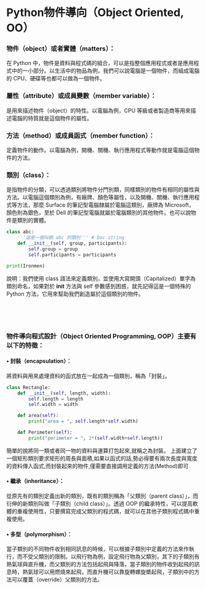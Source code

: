 # Python物件導向（Object Oriented, OO）

### 物件（object）或者實體（matters）：

在 Python 中，物件是資料與程式碼的組合，可以是指整個應用程式或者是應用程式中的一小部分。以生活中的物品為例，我們可以說電腦是一個物件，而組成電腦的 CPU、硬碟等也都可以做為一個物件。

### 屬性（attribute）或成員變數（member variable）：
是用來描述物件（object）的特性。以電腦為例，CPU 等級或者製造商等用來描述電腦的特質就是這個物件的屬性。

### 方法（method）或成員函式（member function）：
定義物件的動作。以電腦為例，開機、關機、執行應用程式等動作就是電腦這個物件的方法。

### 類別（class）：
是指物件的分類，可以透過類別將物件分門別類，同樣類別的物件有相同的屬性與方法。以電腦這個類別為例，有廠牌、顏色等屬性，以及開機、關機、執行應用程式等方法，那麼 Surface 的筆記型電腦隸屬於電腦這類別，廠牌為 Microsoft，顏色則為銀色，至於 Dell 的筆記型電腦就屬於電腦類別的其他物件。也可以說物件是類別的實體。

```python
class abc:
    '''這是一個叫做 abc 的類別''' # Doc string
    def __init__(self, group, participants):
        self.group = group
        self.participants = participants

print(Ironmen)
```
說明：我們使用 class 語法來定義類別，並使用大寫開頭（Capitalized）單字為類別命名，如果對於 __init__ 方法與 self 參數感到困惑，就先記得這是一個特殊的 Python 方法，它用來幫助我們創造屬於這個類別的物件。


<br>
<br>
<br>

### 物件導向程式設計（Object Oriented Programming, OOP）主要有以下的特徵：

#### • 封裝（encapsulation）：
將資料與用來處理資料的函式放在一起成為一個類別，稱為「封裝」。


```python
class Rectangle:
    def __init__(self, length, width):
        self.length = length
        self.width = width

    def area(self):
        print("area = ", self.length*self.width)

    def Perimeter(self):
        print("perimeter = ", 2*(self.width+self.length))
```
簡單的說將同一類或者同一物的資料與運算打包起來,就稱之為封裝。
上面建立了一個矩形類別要求矩形的周長與面積,如果以函式的話,勢必得要有兩次長度與寬度的資料傳入函式,而封裝起來的物件,僅需要直接調用定義的方法(Method)即可

#### • 繼承（inheritance）：
從原先有的類別定義出新的類別，既有的類別稱為「父類別（parent class）」，而衍伸的新類別叫做「子類別（child class）」。透過 OOP 的繼承特性，可以提高軟體的重複使用性，只要撰寫完成父類別的程式碼，就可以在其他子類別程式碼中重複使用。

#### • 多型（polymorphism）：
當子類別的不同物件收到相同訊息的時候，可以根據子類別中定義的方法來作執行，而不受父類別的限制。以飛行物為例，設定飛行物為父類別，其下的子類別有熱氣球與直升機，而父類別的方法包括起飛與降落，當子類別的物件收到起飛的訊息時，熱氣球可以用燃燒來起飛，而直升機可以靠旋轉螺旋槳起飛，子類別中的方法可以覆蓋（override）父類別的方法。





